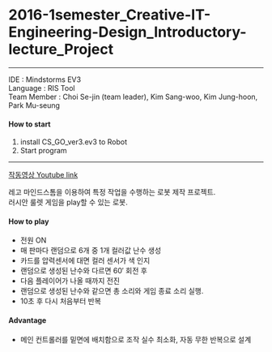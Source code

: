 # 2016-1semester_Creative-IT-Engineering-Design_Introductory-lecture_Project

---

IDE : Mindstorms EV3  
Language : RIS Tool  
Team Member : Choi Se-jin (team leader), Kim Sang-woo, Kim Jung-hoon, Park Mu-seung

#### How to start

1. install CS_GO_ver3.ev3 to Robot
2. Start program

---

[작동영상 Youtube link](https://www.youtube.com/watch?v=ZVwMDxd_fjI&feature=youtu.be)

레고 마인드스톰을 이용하여 특정 작업을 수행하는 로봇 제작 프로젝트.  
러시안 룰렛 게임을 play할 수 있는 로봇.

#### How to play

- 전원 ON
- 매 판마다 랜덤으로 6개 중 1개 컬러값 난수 생성
- 카드를 압력센서에 대면 컬러 센서가 색 인지
- 랜덤으로 생성된 난수와 다르면 60′ 회전 후
- 다음 플레이어가 나올 때까지 전진
- 랜덤으로 생성된 난수와 같으면 총 소리와 게임 종료 소리 실행.
- 10초 후 다시 처음부터 반복

#### Advantage

- 메인 컨트롤러를 밑면에 배치함으로 조작 실수 최소화, 자동 무한 반복으로 설계
